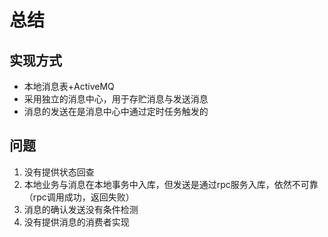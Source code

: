 # 总结
## 实现方式
- 本地消息表+ActiveMQ
- 采用独立的消息中心，用于存贮消息与发送消息
- 消息的发送在是消息中心中通过定时任务触发的
## 问题
1. 没有提供状态回查
2. 本地业务与消息在本地事务中入库，但发送是通过rpc服务入库，依然不可靠（rpc调用成功，返回失败）
3. 消息的确认发送没有条件检测
4. 没有提供消息的消费者实现
